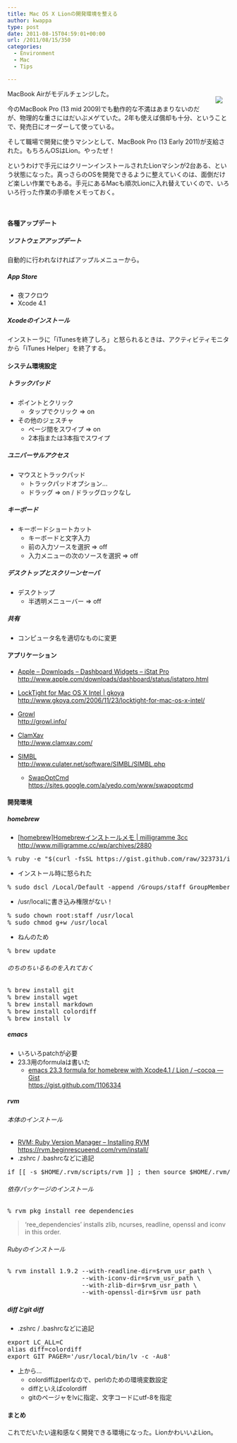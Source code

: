 ```yaml
---
title: Mac OS X Lionの開発環境を整える
author: kwappa
type: post
date: 2011-08-15T04:59:01+00:00
url: /2011/08/15/350
categories:
  - Environment
  - Mac
  - Tips

---
```

<img src="http://images.apple.com/jp/macosx/images/overview_callout_osx.png" style="border:0;float:right;margin:16px;" />

MacBook Airがモデルチェンジした。

今のMacBook Pro (13 mid 2009)でも動作的な不満はあまりないのだが、物理的な重さにはだいぶメゲていた。2年も使えば償却も十分、ということで、発売日にオーダーして使っている。

そして職場で開発に使うマシンとして、MacBook Pro (13 Early 2011)が支給された。もちろんOSはLion。やったぜ！

というわけで手元にはクリーンインストールされたLionマシンが2台ある、という状態になった。真っさらのOSを開発できるように整えていくのは、面倒だけど楽しい作業でもある。手元にあるMacも順次Lionに入れ替えていくので、いろいろ行った作業の手順をメモっておく。

<br style="clear:both;" />

<!--more-->

#### 各種アップデート

##### ソフトウェアアップデート

自動的に行われなければアップルメニューから。

##### App Store

  * 夜フクロウ
  * Xcode 4.1

##### Xcodeのインストール

インストーラに「iTunesを終了しろ」と怒られるときは、アクティビティモニタから「iTunes Helper」を終了する。

#### システム環境設定

##### トラックパッド

  * ポイントとクリック 
      * タップでクリック => on
  * その他のジェスチャ 
      * ページ間をスワイプ => on
      * 2本指または3本指でスワイプ

##### ユニバーサルアクセス

  * マウスとトラックパッド 
      * トラックパッドオプション&#8230;
      * ドラッグ => on / ドラッグロックなし

##### キーボード

  * キーボードショートカット 
      * キーボードと文字入力
      * 前の入力ソースを選択 => off
      * 入力メニューの次のソースを選択 => off

##### デスクトップとスクリーンセーバ

  * デスクトップ 
      * 半透明メニューバー => off

##### 共有

  * コンピュータ名を適切なものに変更

#### アプリケーション

  * <a href="http://www.apple.com/downloads/dashboard/status/istatpro.html" target="_blank">Apple &#8211; Downloads &#8211; Dashboard Widgets &#8211; iStat Pro</a>  
    http://www.apple.com/downloads/dashboard/status/istatpro.html

  * <a href="http://www.gkoya.com/2006/11/23/locktight-for-mac-os-x-intel/" target="_blank">LockTight for Mac OS X Intel | gkoya</a>  
    http://www.gkoya.com/2006/11/23/locktight-for-mac-os-x-intel/

  * <a href="http://growl.info/" target="_blank">Growl</a>  
    http://growl.info/

  * <a href="http://www.clamxav.com/" target="_blank">ClamXav</a>  
    http://www.clamxav.com/

  * <a href="http://www.culater.net/software/SIMBL/SIMBL.php" target="_blank">SIMBL</a>  
    http://www.culater.net/software/SIMBL/SIMBL.php
    
      * <a href="https://sites.google.com/a/yedo.com/www/swapoptcmd" target="_blank">SwapOptCmd</a>  
        https://sites.google.com/a/yedo.com/www/swapoptcmd

#### 開発環境

##### homebrew

  * <a href="http://www.milligramme.cc/wp/archives/2880" target="_blank">[homebrew]Homebrewインストールメモ | milligramme 3cc</a>  
    http://www.milligramme.cc/wp/archives/2880

<pre class="code">% ruby -e "$(curl -fsSL https://gist.github.com/raw/323731/install_homebrew.rb)"
</pre>

  * インストール時に怒られた

<pre class="code">% sudo dscl /Local/Default -append /Groups/staff GroupMembership $USER
</pre>

  * /usr/localに書き込み権限がない！

<pre class="code">% sudo chown root:staff /usr/local
% sudo chmod g+w /usr/local
</pre>

  * ねんのため

<pre class="code">% brew update
</pre>

###### のちのちいるものを入れておく

<pre class="code">% brew install git
% brew install wget
% brew install markdown
% brew install colordiff
% brew install lv
</pre>

##### emacs

  * いろいろpatchが必要
  * 23.3用のformulaは書いた 
      * <a href="https://gist.github.com/1106334" target="_blank">emacs 23.3 formula for homebrew with Xcode4.1 / Lion / &#8211;cocoa — Gist</a>  
        https://gist.github.com/1106334

##### rvm

###### 本体のインストール

  * <a href="https://rvm.beginrescueend.com/rvm/install/" target="_blank">RVM: Ruby Version Manager &#8211; Installing RVM</a>  
    https://rvm.beginrescueend.com/rvm/install/
  * .zshrc / .bashrcなどに追記

<pre class="code">if [[ -s $HOME/.rvm/scripts/rvm ]] ; then source $HOME/.rvm/scripts/rvm ; fi
</pre>

###### 依存パッケージのインストール

<pre class="code">% rvm pkg install ree_dependencies
</pre>

> &#8216;ree_dependencies&#8217; installs zlib, ncurses, readline, openssl and iconv in this order.

###### Rubyのインストール

<pre class="code">% rvm install 1.9.2 --with-readline-dir=$rvm_usr_path \
                    --with-iconv-dir=$rvm_usr_path \
                    --with-zlib-dir=$rvm_usr_path \
                    --with-openssl-dir=$rvm_usr_path
</pre>

##### diffとgit diff

  * .zshrc / .bashrcなどに追記

<pre class="code">export LC_ALL=C
alias diff=colordiff
export GIT_PAGER='/usr/local/bin/lv -c -Au8'
</pre>

  * 上から… 
      * colordiffはperlなので、perlのための環境変数設定
      * diffといえばcolordiff
      * gitのページャをlvに指定、文字コードにutf-8を指定

#### まとめ

これでだいたい違和感なく開発できる環境になった。LionかわいいよLion。
